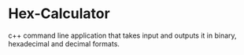 Hex-Calculator
==============

c++ command line application that takes input and outputs it in binary, hexadecimal and decimal formats.